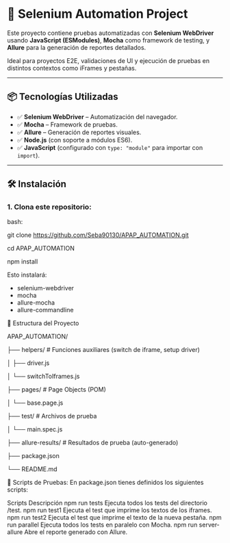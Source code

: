 # 🚀 Selenium Automation Project

Este proyecto contiene pruebas automatizadas con **Selenium WebDriver** usando **JavaScript (ESModules)**, **Mocha** como framework de testing, y **Allure** para la generación de reportes detallados.  

Ideal para proyectos E2E, validaciones de UI y ejecución de pruebas en distintos contextos como iFrames y pestañas.

---

## 📦 Tecnologías Utilizadas

- ✅ **Selenium WebDriver** – Automatización del navegador.
- ✅ **Mocha** – Framework de pruebas.
- ✅ **Allure** – Generación de reportes visuales.
- ✅ **Node.js** (con soporte a módulos ES6).
- ✅ **JavaScript** (configurado con `type: "module"` para importar con `import`).

---

## 🛠️ Instalación

### 1. Clona este repositorio:

bash:

git clone https://github.com/Seba90130/APAP_AUTOMATION.git

cd APAP_AUTOMATION

npm install

Esto instalará:

- selenium-webdriver
- mocha
- allure-mocha
- allure-commandline

📁 Estructura del Proyecto

APAP_AUTOMATION/

├── helpers/               # Funciones auxiliares (switch de iframe, setup driver)

│   ├── driver.js

│   └── switchToIframes.js

├── pages/                 # Page Objects (POM)

│   └── base.page.js

├── test/                  # Archivos de prueba

│   └── main.spec.js

├── allure-results/        # Resultados de prueba (auto-generado)

├── package.json

└── README.md


🧪 Scripts de Pruebas:
En package.json tienes definidos los siguientes scripts:

Scripts	Descripción
npm run tests	Ejecuta todos los tests del directorio /test.
npm run test1	Ejecuta el test que imprime los textos de los iframes.
npm run test2	Ejecuta el test que imprime el texto de la nueva pestaña.
npm run parallel	Ejecuta todos los tests en paralelo con Mocha.
npm run server-allure	Abre el reporte generado con Allure.



